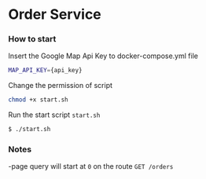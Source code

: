 # Order Service
### How to start

Insert the Google Map Api Key to docker-compose.yml file

```sh
MAP_API_KEY={api_key}
```

Change the permission of script
```sh
chmod +x start.sh
```

Run the start script `start.sh`

```sh
$ ./start.sh
```

### Notes
-page query will start at `0` on the route `GET /orders`